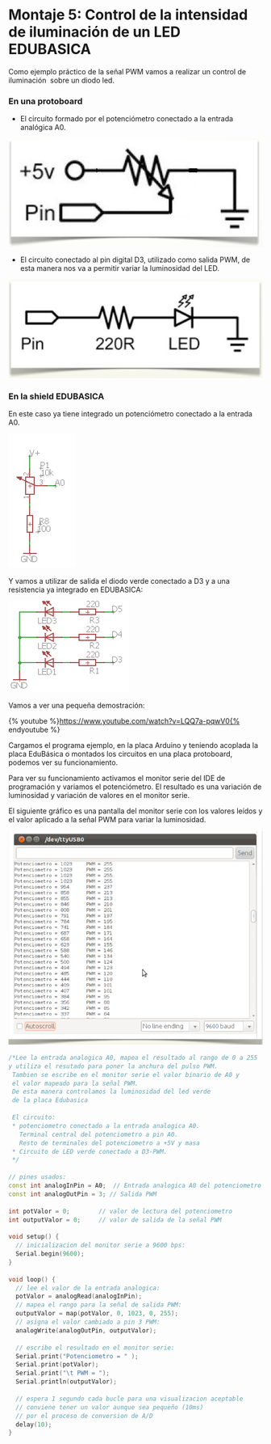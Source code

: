 
# Montaje 5: Control de la intensidad de iluminación de un LED EDUBASICA

Como ejemplo práctico de la señal PWM vamos a realizar un control de iluminación  sobre un diodo led.

### En una protoboard

- El circuito formado por el potenciómetro conectado a la entrada analógica A0.

![](img/Captura_de_pantalla_2015-05-19_a_las_14.22.42.png)
- El circuito conectado al pin digital D3, utilizado como salida PWM, de esta manera nos va a permitir variar la luminosidad del LED.

![](img/Captura_de_pantalla_2015-05-19_a_las_14.22.51.png)
### En la shield EDUBASICA

En este caso ya tiene integrado un potenciómetro conectado a la entrada A0.

![Esquema del potenciómetro en EDUBASICA](img/m2img4.png)

Y vamos a utilizar de salida el diodo verde conectado a D3 y a una resistencia ya integrado en EDUBASICA:

![Esquema de LEDs en EDUBASICA](img/m2img5.1.png)

Vamos a ver una pequeña demostración:

{% youtube %}https://www.youtube.com/watch?v=LQQ7a-pqwV0{% endyoutube %}

Cargamos el programa ejemplo, en la placa Arduino y teniendo acoplada la placa EduBásica o montados los circuitos en una placa protoboard, podemos ver su funcionamiento.

 Para ver su funcionamiento activamos el monitor serie del IDE de programación y variamos el potenciómetro. El resultado es una variación de luminosidad y variación de valores en el monitor serie.

 El siguiente gráfico es una pantalla del monitor serie con los valores leídos y el valor aplicado a la señal PWM para variar la luminosidad.

![](img/Captura_de_pantalla_2015-05-19_a_las_21.17.31.png)

```cpp
/*Lee la entrada analogica A0, mapea el resultado al rango de 0 a 255 
y utiliza el resutado para poner la anchura del pulso PWM.
 Tambien se escribe en el monitor serie el valor binario de A0 y
 el valor mapeado para la señal PWM.
 De esta manera controlamos la luminosidad del led verde
 de la placa Edubasica
 
 El circuito:
 * potenciometro conectado a la entrada analogica A0.
   Terminal central del potenciometro a pin A0.
   Resto de terminales del potenciometro a +5V y masa
 * Circuito de LED verde conectado a D3-PWM.
 */

// pines usados:
const int analogInPin = A0;  // Entrada analogica A0 del potenciometro
const int analogOutPin = 3; // Salida PWM

int potValor = 0;        // valor de lectura del potenciometro
int outputValor = 0;     // valor de salida de la señal PWM 

void setup() {
  // inicializacion del monitor serie a 9600 bps:
  Serial.begin(9600); 
}

void loop() {
  // lee el valor de la entrada analogica:
  potValor = analogRead(analogInPin);            
  // mapea el rango para la señal de salida PWM:
  outputValor = map(potValor, 0, 1023, 0, 255);  
  // asigna el valor cambiado a pin 3 PWM:
  analogWrite(analogOutPin, outputValor);           

  // escribe el resultado en el monitor serie:
  Serial.print("Potenciometro = " );                       
  Serial.print(potValor);      
  Serial.print("\t PWM = ");      
  Serial.println(outputValor);   

  // espera 1 segundo cada bucle para una visualizacion aceptable
  // conviene tener un valor aunque sea pequeño (10ms)
  // por el proceso de conversion de A/D
  delay(10);                     
}
```

